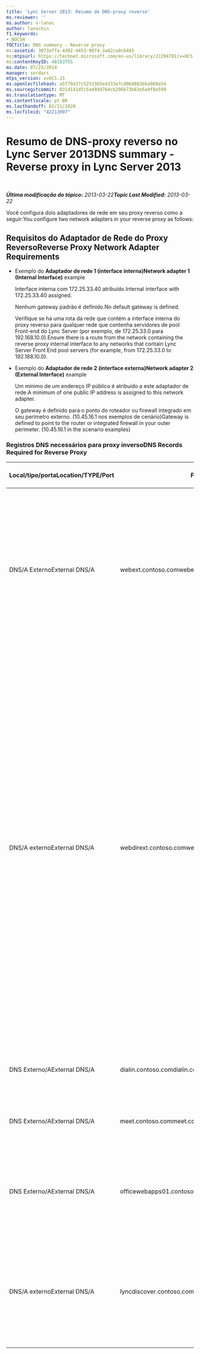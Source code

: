 ```yaml
---
title: 'Lync Server 2013: Resumo de DNS-proxy reverso'
ms.reviewer: ''
ms.author: v-lanac
author: lanachin
f1.keywords:
- NOCSH
TOCTitle: DNS summary - Reverse proxy
ms:assetid: 3073affa-4d92-4453-9974-3a82ca0c6445
ms:mtpsurl: https://technet.microsoft.com/en-us/library/JJ204781(v=OCS.15)
ms:contentKeyID: 48183755
ms.date: 07/23/2014
manager: serdars
mtps_version: v=OCS.15
ms.openlocfilehash: a5f79437c5253365e4333e7cd064883bba968a54
ms.sourcegitcommit: 831d141dfc5a49dd764cb296b73b63e5a9f8e599
ms.translationtype: MT
ms.contentlocale: pt-BR
ms.lasthandoff: 02/21/2020
ms.locfileid: "42213097"
---
```

<div data-xmlns="http://www.w3.org/1999/xhtml">

<div class="topic" data-xmlns="http://www.w3.org/1999/xhtml" data-msxsl="urn:schemas-microsoft-com:xslt" data-cs="https://msdn.microsoft.com/">

<div data-asp="https://msdn2.microsoft.com/asp">

# <a name="dns-summary---reverse-proxy-in-lync-server-2013"></a><span data-ttu-id="0043c-102">Resumo de DNS-proxy reverso no Lync Server 2013</span><span class="sxs-lookup"><span data-stu-id="0043c-102">DNS summary - Reverse proxy in Lync Server 2013</span></span>

</div>

<div id="mainSection">

<div id="mainBody">

<span> </span>

<span data-ttu-id="0043c-103">_**Última modificação do tópico:** 2013-03-22_</span><span class="sxs-lookup"><span data-stu-id="0043c-103">_**Topic Last Modified:** 2013-03-22_</span></span>

<span data-ttu-id="0043c-104">Você configura dois adaptadores de rede em seu proxy reverso como a seguir:</span><span class="sxs-lookup"><span data-stu-id="0043c-104">You configure two network adapters in your reverse proxy as follows:</span></span>

<div>

## <a name="reverse-proxy-network-adapter-requirements"></a><span data-ttu-id="0043c-105">Requisitos do Adaptador de Rede do Proxy Reverso</span><span class="sxs-lookup"><span data-stu-id="0043c-105">Reverse Proxy Network Adapter Requirements</span></span>

  - <span data-ttu-id="0043c-106">Exemplo do **Adaptador de rede 1 (interface interna)**</span><span class="sxs-lookup"><span data-stu-id="0043c-106">**Network adapter 1 (Internal Interface)** example</span></span>
    
    <span data-ttu-id="0043c-107">Interface interna com 172.25.33.40 atribuído.</span><span class="sxs-lookup"><span data-stu-id="0043c-107">Internal interface with 172.25.33.40 assigned.</span></span>
    
    <span data-ttu-id="0043c-108">Nenhum gateway padrão é definido.</span><span class="sxs-lookup"><span data-stu-id="0043c-108">No default gateway is defined.</span></span>
    
    <span data-ttu-id="0043c-109">Verifique se há uma rota da rede que contém a interface interna do proxy reverso para qualquer rede que contenha servidores de pool Front-end do Lync Server (por exemplo, de 172.25.33.0 para 192.168.10.0).</span><span class="sxs-lookup"><span data-stu-id="0043c-109">Ensure there is a route from the network containing the reverse proxy internal interface to any networks that contain Lync Server Front End pool servers (for example, from 172.25.33.0 to 192.168.10.0).</span></span>

  - <span data-ttu-id="0043c-110">Exemplo do **Adaptador de rede 2 (interface externa)**</span><span class="sxs-lookup"><span data-stu-id="0043c-110">**Network adapter 2 (External Interface)** example</span></span>
    
    <span data-ttu-id="0043c-111">Um mínimo de um endereço IP público é atribuído a este adaptador de rede.</span><span class="sxs-lookup"><span data-stu-id="0043c-111">A minimum of one public IP address is assigned to this network adapter.</span></span>
    
    <span data-ttu-id="0043c-p101">O gateway é definido para o ponto do roteador ou firewall integrado em seu perímetro externo. (10.45.16.1 nos exemplos de cenário)</span><span class="sxs-lookup"><span data-stu-id="0043c-p101">Gateway is defined to point to the router or integrated firewall in your outer perimeter. (10.45.16.1 in the scenario examples)</span></span>

### <a name="dns-records-required-for-reverse-proxy"></a><span data-ttu-id="0043c-114">Registros DNS necessários para proxy inverso</span><span class="sxs-lookup"><span data-stu-id="0043c-114">DNS Records Required for Reverse Proxy</span></span>

<table>
<colgroup>
<col style="width: 25%" />
<col style="width: 25%" />
<col style="width: 25%" />
<col style="width: 25%" />
</colgroup>
<thead>
<tr class="header">
<th><span data-ttu-id="0043c-115">Local/tipo/porta</span><span class="sxs-lookup"><span data-stu-id="0043c-115">Location/TYPE/Port</span></span></th>
<th><span data-ttu-id="0043c-116">FQDN</span><span class="sxs-lookup"><span data-stu-id="0043c-116">FQDN</span></span></th>
<th><span data-ttu-id="0043c-117">Endereço IP</span><span class="sxs-lookup"><span data-stu-id="0043c-117">IP address</span></span></th>
<th><span data-ttu-id="0043c-118">Mapear para/comentários</span><span class="sxs-lookup"><span data-stu-id="0043c-118">Maps to/comments</span></span></th>
</tr>
</thead>
<tbody>
<tr class="odd">
<td><p><span data-ttu-id="0043c-119">DNS/A Externo</span><span class="sxs-lookup"><span data-stu-id="0043c-119">External DNS/A</span></span></p></td>
<td><p><span data-ttu-id="0043c-120">webext.contoso.com</span><span class="sxs-lookup"><span data-stu-id="0043c-120">webext.contoso.com</span></span></p></td>
<td><p><span data-ttu-id="0043c-121">Ouvidor atribuído para recursos publicados externamente</span><span class="sxs-lookup"><span data-stu-id="0043c-121">Assigned listener for externally published resources</span></span></p></td>
<td><p><span data-ttu-id="0043c-p102">Serviços da Web externos da implantação interna. Registros adicionais podem ser definidos e criados para todos os pools e servidores únicos para qualquer domínio SIP que usará este proxy reverso e tenha os serviços da Web externos definidos.</span><span class="sxs-lookup"><span data-stu-id="0043c-p102">External web services from the internal deployment. Additional records can be defined and created for all pools and single servers for any SIP domain that will use this reverse proxy, and has defined external web services.</span></span></p></td>
</tr>
<tr class="even">
<td><p><span data-ttu-id="0043c-124">DNS/A externo</span><span class="sxs-lookup"><span data-stu-id="0043c-124">External DNS/A</span></span></p></td>
<td><p><span data-ttu-id="0043c-125">webdirext.contoso.com</span><span class="sxs-lookup"><span data-stu-id="0043c-125">webdirext.contoso.com</span></span></p></td>
<td><p><span data-ttu-id="0043c-126">Ouvidor atribuído para recursos publicados externamente</span><span class="sxs-lookup"><span data-stu-id="0043c-126">Assigned listener for externally published resources</span></span></p></td>
<td><p><span data-ttu-id="0043c-127">Serviços Web externos para os diretores ou pools de diretor em sua implantação.</span><span class="sxs-lookup"><span data-stu-id="0043c-127">External web services for the Directors or Director pools in your deployment.</span></span> <span data-ttu-id="0043c-128">Você pode definir quantos directors forem diferentes de diretores, dos quais podem ser associados a outros domínios SIP.</span><span class="sxs-lookup"><span data-stu-id="0043c-128">You can define as many Directors as there are distinct Directors, of which may be associated with other SIP domains.</span></span></p>
<div>

> [!IMPORTANT]  
> <span data-ttu-id="0043c-129">A definição dos registros DNS para e publicação dos diretores não é um pool de front-ends ou a decisão diretor.</span><span class="sxs-lookup"><span data-stu-id="0043c-129">Defining the DNS records for and publishing the Directors is not an either the Front End pool or the Director decision.</span></span> <span data-ttu-id="0043c-130">Você deve definir e publicar os serviços Web externos do diretor e do pool de front-end, se estiver usando diretores.</span><span class="sxs-lookup"><span data-stu-id="0043c-130">You must define and publish both the Director and the Front End pool external web services if you are using Directors.</span></span> <span data-ttu-id="0043c-131">Os tipos específicos de tráfego (para autenticação e outros usos) serão enviados para o diretor primeiro, se for definido na topologia.</span><span class="sxs-lookup"><span data-stu-id="0043c-131">Specific traffic types (for authentication and other uses) will be sent to the Director first, if it is defined in the topology.</span></span>


</div></td>
</tr>
<tr class="odd">
<td><p><span data-ttu-id="0043c-132">DNS Externo/A</span><span class="sxs-lookup"><span data-stu-id="0043c-132">External DNS/A</span></span></p></td>
<td><p><span data-ttu-id="0043c-133">dialin.contoso.com</span><span class="sxs-lookup"><span data-stu-id="0043c-133">dialin.contoso.com</span></span></p></td>
<td><p><span data-ttu-id="0043c-134">Ouvidor atribuído para recursos publicados externamente</span><span class="sxs-lookup"><span data-stu-id="0043c-134">Assigned listener for externally published resources</span></span></p></td>
<td><p><span data-ttu-id="0043c-135">Conferência discada publicada externamente</span><span class="sxs-lookup"><span data-stu-id="0043c-135">Dial-in conferencing published externally</span></span></p></td>
</tr>
<tr class="even">
<td><p><span data-ttu-id="0043c-136">DNS Externo/A</span><span class="sxs-lookup"><span data-stu-id="0043c-136">External DNS/A</span></span></p></td>
<td><p><span data-ttu-id="0043c-137">meet.contoso.com</span><span class="sxs-lookup"><span data-stu-id="0043c-137">meet.contoso.com</span></span></p></td>
<td><p><span data-ttu-id="0043c-138">Ouvidor atribuído para recursos publicados externamente</span><span class="sxs-lookup"><span data-stu-id="0043c-138">Assigned listener for externally published resources</span></span></p></td>
<td><p><span data-ttu-id="0043c-139">Conferências publicadas externamente</span><span class="sxs-lookup"><span data-stu-id="0043c-139">Conferences published externally</span></span></p></td>
</tr>
<tr class="odd">
<td><p><span data-ttu-id="0043c-140">DNS Externo/A</span><span class="sxs-lookup"><span data-stu-id="0043c-140">External DNS/A</span></span></p></td>
<td><p><span data-ttu-id="0043c-141">officewebapps01.contoso.com</span><span class="sxs-lookup"><span data-stu-id="0043c-141">officewebapps01.contoso.com</span></span></p></td>
<td><p><span data-ttu-id="0043c-142">Ouvinte atribuído para o servidor do Office Web Apps</span><span class="sxs-lookup"><span data-stu-id="0043c-142">Assigned listener for Office Web Apps Server</span></span></p></td>
<td><p><span data-ttu-id="0043c-143">Servidor do Office Web Apps implantado internamente ou no perímetro e publicado para acesso de cliente externo</span><span class="sxs-lookup"><span data-stu-id="0043c-143">Office Web Apps Server deployed internally or in the perimeter, and published for external client access</span></span></p></td>
</tr>
<tr class="even">
<td><p><span data-ttu-id="0043c-144">DNS/A externo</span><span class="sxs-lookup"><span data-stu-id="0043c-144">External DNS/A</span></span></p></td>
<td><p><span data-ttu-id="0043c-145">lyncdiscover.contoso.com</span><span class="sxs-lookup"><span data-stu-id="0043c-145">lyncdiscover.contoso.com</span></span></p></td>
<td><p><span data-ttu-id="0043c-146">Ouvidor atribuído para recursos publicados externamente</span><span class="sxs-lookup"><span data-stu-id="0043c-146">Assigned listener for externally published resources</span></span></p></td>
<td><p><span data-ttu-id="0043c-147">Registro externo de descoberta do Lync para descoberta automática publicada externamente e inclui mobilidade, Microsoft Lync Web App e Agendador Web App</span><span class="sxs-lookup"><span data-stu-id="0043c-147">Lync Discover External record for externally published AutoDiscover, and includes Mobility, Microsoft Lync Web App, and scheduler Web app</span></span></p></td>
</tr>
</tbody>
</table>


</div>

</div>

<span> </span>

</div>

</div>

</div>


